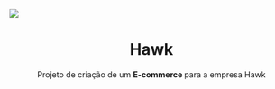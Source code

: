 <img src="./src/images/logo.svg" align="center"></img>
<h1 align="center">Hawk</h1>
<p align="center">Projeto de criação de um <strong>E-commerce </strong> para a empresa Hawk</p>
